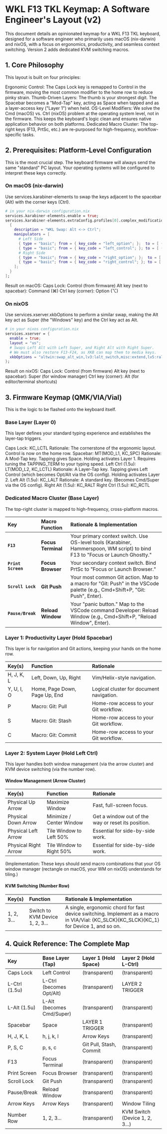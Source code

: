 # WKL F13 TKL Keymap: A Software Engineer's Layout (v2)

This document details an opinionated keymap for a WKL F13 TKL keyboard, designed for a software engineer who primarily uses macOS (nix-darwin) and nixOS, with a focus on ergonomics, productivity, and seamless context switching. Version 2 adds dedicated KVM switching macros.

## 1. Core Philosophy

This layout is built on four principles:

Ergonomic Control: The Caps Lock key is remapped to Control in the firmware, moving the most common modifier to the home row to reduce pinky strain.
Thumb-Driven Layers: The thumb is your strongest digit. The Spacebar becomes a "Mod-Tap" key, acting as Space when tapped and as a layer-access key ("Layer 1") when held.
OS-Level Modifiers: We solve the Cmd (macOS) vs. Ctrl (nixOS) problem at the operating system level, not in the firmware. This keeps the keyboard's logic clean and ensures native application behavior on both platforms.
Dedicated Macro Cluster: The top-right keys (F13, PrtSc, etc.) are re-purposed for high-frequency, workflow-specific tasks.

## 2. Prerequisites: Platform-Level Configuration

This is the most crucial step. The keyboard firmware will always send the same "standard" PC layout. Your operating systems will be configured to interpret these keys correctly.

### On macOS (nix-darwin)

Use services.karabiner-elements to swap the keys adjacent to the spacebar (Alt) with the corner keys (Ctrl).

```nix
# in your nix-darwin configuration.nix
services.karabiner-elements.enable = true;
services.karabiner-elements.extraConfig.profiles[0].complex_modifications.rules = [
  {
    description = "WKL Swap: Alt <-> Ctrl";
    manipulators = [
      # Left Side
      { type = "basic"; from = { key_code = "left_option"; };  to = [ { key_code = "left_command"; } ]; }
      { type = "basic"; from = { key_code = "left_control"; }; to = [ { key_code = "left_option"; } ]; }
      # Right Side
      { type = "basic"; from = { key_code = "right_option"; };  to = [ { key_code = "right_command"; } ]; }
      { type = "basic"; from = { key_code = "right_control"; }; to = [ { key_code = "right_option"; } ]; }
    ];
  }
];
```

Result on macOS:
Caps Lock: Control (from firmware)
Alt key (next to spacebar): Command (⌘)
Ctrl key (corner): Option (⌥)

### On nixOS

Use services.xserver.xkbOptions to perform a similar swap, making the Alt key act as Super (the "Windows" key) and the Ctrl key act as Alt.

```nix
# in your nixos configuration.nix
services.xserver = {
  enable = true;
  layout = "us";
  # Swaps Left Alt with Left Super, and Right Alt with Right Super.
  # We must also restore F13-F24, as XKB can map them to media keys.
  xkbOptions = "altwin:swap_alt_win,lv3:lalt_switch,misc:extend,lv5:ralt_switch_lock,misc:extend";
};
```

Result on nixOS:
Caps Lock: Control (from firmware)
Alt key (next to spacebar): Super (for window manager)
Ctrl key (corner): Alt (for editor/terminal shortcuts)

## 3. Firmware Keymap (QMK/VIA/Vial)

This is the logic to be flashed onto the keyboard itself.

### Base Layer (Layer 0)

This layer defines your standard typing experience and establishes the layer-tap triggers.

Caps Lock: KC_LCTL
Rationale: The cornerstone of the ergonomic layout. Control is now on the home row.
Spacebar: MT(MOD_L1, KC_SPC)
Rationale: A Mod-Tap key. Tapping gives Space. Holding activates Layer 1. Requires tuning the TAPPING_TERM to your typing speed.
Left Ctrl (1.5u): LT(MOD_L2, KC_LCTL)
Rationale: A Layer-Tap key. Tapping gives Left Control (which becomes Opt/Alt via the OS config). Holding activates Layer 2.
Left Alt (1.5u): KC_LALT
Rationale: A standard key. (Becomes Cmd/Super via the OS config).
Right Alt (1.5u): KC_RALT
Right Ctrl (1.5u): KC_RCTL

### Dedicated Macro Cluster (Base Layer)

The top-right cluster is mapped to high-frequency, cross-platform macros.

| Key | Macro Function | Rationale & Implementation |
| :--- | :--- | :--- |
| **`F13`** | **Focus Terminal** | Your primary context switch. Use OS-level tools (Karabiner, Hammerspoon, WM script) to bind F13 to "Focus or Launch Ghostty." |
| **`Print Screen`** | **Focus Browser** | Your secondary context switch. Bind PrtSc to "Focus or Launch Browser." |
| **`Scroll Lock`** | **Git Push** | Your most common Git action. Map to a macro for "Git: Push" in the VSCode palette (e.g., Cmd+Shift+P, "Git: Push", Enter). |
| **`Pause/Break`** | **Reload Window** | Your "panic button." Map to the VSCode command Developer: Reload Window (e.g., Cmd+Shift+P, "Reload Window", Enter). |

### Layer 1: Productivity Layer (Hold Spacebar)

This layer is for navigation and Git actions, keeping your hands on the home row.

| Key(s) | Function | Rationale |
| :--- | :--- | :--- |
| H, J, K, L | Left, Down, Up, Right | Vim/Helix-style navigation. |
| Y, U, I, O | Home, Page Down, Page Up, End | Logical cluster for document navigation. |
| P | Macro: Git: Pull | Home-row access to your Git workflow. |
| S | Macro: Git: Stash | Home-row access to your Git workflow. |
| C | Macro: Git: Commit | Home-row access to your Git workflow. |

### Layer 2: System Layer (Hold Left Ctrl)

This layer handles both window management (via the arrow cluster) and KVM device switching (via the number row).

#### Window Management (Arrow Cluster)

| Key(s) | Function | Rationale |
| :--- | :--- | :--- |
| Physical Up Arrow | Maximize Window | Fast, full-screen focus. |
| Physical Down Arrow | Minimize / Center Window | Get a window out of the way or reset its position. |
| Physical Left Arrow | Tile Window to Left 50% | Essential for side-by-side work. |
| Physical Right Arrow | Tile Window to Right 50% | Essential for side-by-side work. |

(Implementation: These keys should send macro combinations that your OS window manager (rectangle on macOS, your WM on nixOS) understands for tiling.)

#### KVM Switching (Number Row)

| Key(s) | Function | Rationale & Implementation |
| :--- | :--- | :--- |
| 1, 2, 3... | Switch to KVM Device 1, 2, 3... | A single, ergonomic chord for fast device switching. Implement as a macro in VIA/Vial: {KC_SLCK}{KC_SLCK}{KC_1} for Device 1, and so on. |

## 4. Quick Reference: The Complete Map

| Key | Base Layer (Tap) | Layer 1 (Hold Space) | Layer 2 (Hold L-Ctrl) |
| :--- | :--- | :--- | :--- |
| Caps Lock | Left Control | (transparent) | (transparent) |
| L-Ctrl (1.5u) | L-Ctrl (becomes Opt/Alt) | (transparent) | LAYER 2 TRIGGER |
| L-Alt (1.5u) | L-Alt (becomes Cmd/Super) | (transparent) | (transparent) |
| Spacebar | Space | LAYER 1 TRIGGER | (transparent) |
| H, J, K, L | h, j, k, l | Arrow Keys | (transparent) |
| P, S, C | p, s, c | Git Pull, Stash, Commit | (transparent) |
| F13 | Focus Terminal | (transparent) | (transparent) |
| Print Screen | Focus Browser | (transparent) | (transparent) |
| Scroll Lock | Git Push | (transparent) | (transparent) |
| Pause/Break | Reload Window | (transparent) | (transparent) |
| Arrow Keys | Arrow Keys | (transparent) | Window Tiling |
| Number Row | 1, 2, 3... | (transparent) | KVM Switch (Device 1, 2, 3...) |
